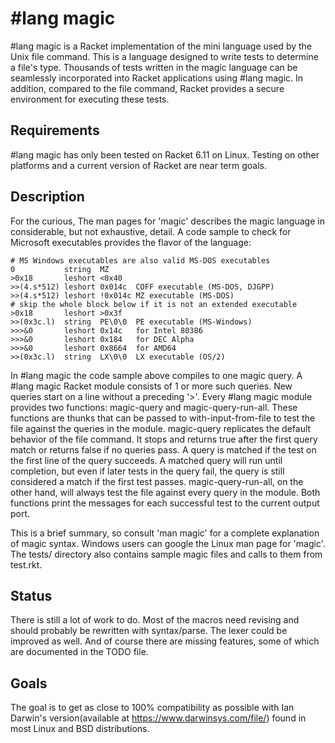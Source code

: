 #lang magic
===========

#lang magic is a Racket implementation of the mini language used by the Unix file command. This is a language designed to write tests to determine a file's type. Thousands of tests written in the magic language can be seamlessly incorporated into Racket applications using #lang magic. In addition, compared to the file command, Racket provides a secure environment for executing these tests.

## Requirements
#lang magic has only been tested on Racket 6.11 on Linux. Testing on other platforms and a current version of Racket are near term goals.

## Description 
For the curious, The man pages for 'magic' describes the magic language in considerable, but not exhaustive, detail. A code sample to check for Microsoft executables provides the flavor of the language:

```
# MS Windows executables are also valid MS-DOS executables
0           string  MZ
>0x18       leshort <0x40
>>(4.s*512) leshort 0x014c  COFF executable (MS-DOS, DJGPP)
>>(4.s*512) leshort !0x014c MZ executable (MS-DOS)
# skip the whole block below if it is not an extended executable
>0x18       leshort >0x3f
>>(0x3c.l)  string  PE\0\0  PE executable (MS-Windows)
>>>&0       leshort 0x14c   for Intel 80386
>>>&0       leshort 0x184   for DEC Alpha
>>>&0       leshort 0x8664  for AMD64
>>(0x3c.l)  string  LX\0\0  LX executable (OS/2)
```

In #lang magic the code sample above compiles to one magic query. A #lang magic Racket module consists of 1 or more such queries. New queries start on a line without a preceding '>'. Every #lang magic module provides two functions: magic-query and magic-query-run-all. These functions are thunks that can be passed to with-input-from-file to test the file against the queries in the module. magic-query replicates the default behavior of the file command. It stops and returns true after the first query match or returns false if no queries pass. A query is matched if the test on the first line of the query succeeds. A matched query will run until completion, but even if later tests in the query fail, the query is still considered a match if the first test passes. magic-query-run-all, on the other hand, will always test the file against every query in the module. Both functions print the messages for each successful test to the current output port.

This is a brief summary, so consult 'man magic' for a complete explanation of magic syntax. Windows users can google the Linux man page for 'magic'. The tests/ directory also contains sample magic files and calls to them from test.rkt.

## Status 
There is still a lot of work to do. Most of the macros need revising and should probably be rewritten with syntax/parse. The lexer could be improved as well. And of course there are missing features, some of which are documented in the TODO file.

## Goals 
The goal is to get as close to 100% compatibility as possible with Ian Darwin's version(available at https://www.darwinsys.com/file/) found in most Linux and BSD distributions.
